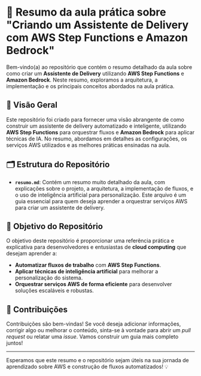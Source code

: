 # 📝 Resumo da aula prática sobre "Criando um Assistente de Delivery com AWS Step Functions e Amazon Bedrock"

Bem-vindo(a) ao repositório que contém o resumo detalhado da aula sobre como criar um **Assistente de Delivery** utilizando **AWS Step Functions** e **Amazon Bedrock**. Neste resumo, exploramos a arquitetura, a implementação e os principais conceitos abordados na aula prática.

## 📌 Visão Geral

Este repositório foi criado para fornecer uma visão abrangente de como construir um assistente de delivery automatizado e inteligente, utilizando **AWS Step Functions** para orquestrar fluxos e **Amazon Bedrock** para aplicar técnicas de IA. No resumo, abordamos em detalhes as configurações, os serviços AWS utilizados e as melhores práticas ensinadas na aula.

## 🗂 Estrutura do Repositório

- **`resumo.md`**: Contém um resumo muito detalhado da aula, com explicações sobre o projeto, a arquitetura, a implementação de fluxos, e o uso de inteligência artificial para personalização. Este arquivo é um guia essencial para quem deseja aprender a orquestrar serviços AWS para criar um assistente de delivery.

## 🚀 Objetivo do Repositório

O objetivo deste repositório é proporcionar uma referência prática e explicativa para desenvolvedores e entusiastas de **cloud computing** que desejam aprender a:

- **Automatizar fluxos de trabalho** com **AWS Step Functions**.
- **Aplicar técnicas de inteligência artificial** para melhorar a personalização do sistema.
- **Orquestrar serviços AWS de forma eficiente** para desenvolver soluções escaláveis e robustas.

## 🤝 Contribuições

Contribuições são bem-vindas! Se você deseja adicionar informações, corrigir algo ou melhorar o conteúdo, sinta-se à vontade para abrir um *pull request* ou relatar uma *issue*. Vamos construir um guia mais completo juntos!

---

Esperamos que este resumo e o repositório sejam úteis na sua jornada de aprendizado sobre AWS e construção de fluxos automatizados! 💡
